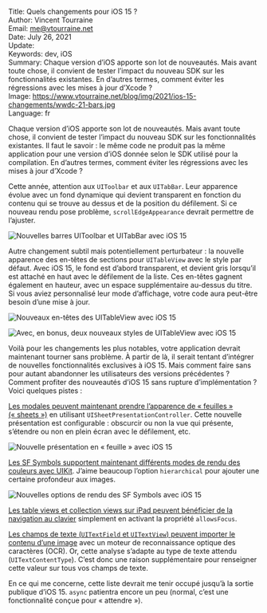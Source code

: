 Title:     Quels changements pour iOS 15 ?  
Author:    Vincent Tourraine  
Email:     me@vtourraine.net  
Date:      July 26, 2021  
Update:    
Keywords:  dev, iOS  
Summary:   Chaque version d’iOS apporte son lot de nouveautés. Mais avant toute chose, il convient de tester l’impact du nouveau SDK sur les fonctionnalités existantes. En d’autres termes, comment éviter les régressions avec les mises à jour d’Xcode ?  
Image:     https://www.vtourraine.net/blog/img/2021/ios-15-changements/wwdc-21-bars.jpg  
Language:  fr  


Chaque version d’iOS apporte son lot de nouveautés. Mais avant toute chose, il convient de tester l’impact du nouveau SDK sur les fonctionnalités existantes. Il faut le savoir : le même code ne produit pas la même application pour une version d’iOS donnée selon le SDK utilisé pour la compilation. En d’autres termes, comment éviter les régressions avec les mises à jour d’Xcode ?

Cette année, attention aux `UIToolbar` et aux `UITabBar`. Leur apparence évolue avec un fond dynamique qui devient transparent en fonction du contenu qui se trouve au dessus et de la position du défilement. Si ce nouveau rendu pose problème, `scrollEdgeAppearance` devrait permettre de l’ajuster.

![Nouvelles barres `UIToolbar` et `UITabBar` avec iOS 15](/blog/img/2021/ios-15-changements/wwdc-21-bars.jpg)

Autre changement subtil mais potentiellement perturbateur : la nouvelle apparence des en-têtes de sections pour `UITableView` avec le style par défaut. Avec iOS 15, le fond est d’abord transparent, et devient gris lorsqu’il est attaché en haut avec le défilement de la liste. Ces en-têtes gagnent également en hauteur, avec un espace supplémentaire au-dessus du titre. Si vous aviez personnalisé leur mode d’affichage, votre code aura peut-être besoin d’une mise à jour.

![Nouveaux en-têtes des `UITableView` avec iOS 15](/blog/img/2021/ios-15-changements/wwdc-21-table-headers.jpg)

![Avec, en bonus, deux nouveaux styles de `UITableView` avec iOS 15](/blog/img/2021/ios-15-changements/wwdc-21-table-styles.jpg)

Voilà pour les changements les plus notables, votre application devrait maintenant tourner sans problème. À partir de là, il serait tentant d’intégrer de nouvelles fonctionnalités exclusives à iOS 15. Mais comment faire sans pour autant abandonner les utilisateurs des versions précédentes ? Comment profiter des nouveautés d’iOS 15 sans rupture d’implémentation ? Voici quelques pistes :

[Les modales peuvent maintenant prendre l’apparence de « feuilles » (« sheets »)](https://www.vtourraine.net/blog/2021/wwdc-2021-uikit-sheets) en utilisant `UISheetPresentationController`. Cette nouvelle présentation est configurable : obscurcir ou non la vue qui présente, s’étendre ou non en plein écran avec le défilement, etc.

![Nouvelle présentation en « feuille » avec iOS 15](/blog/img/2021/ios-15-changements/wwdc-21-sheet.jpg)

[Les SF Symbols supportent maintenant différents modes de rendu des couleurs avec UIKit](https://www.vtourraine.net/blog/2021/wwdc-2021-sf-symbols-uikit-appkit). J’aime beaucoup l’option `hierarchical`  pour ajouter une certaine profondeur aux images.

![Nouvelles options de rendu des SF Symbols avec iOS 15](/blog/img/2021/ios-15-changements/wwdc-21-sf-symbols.jpg)

[Les table views et collection views sur iPad peuvent bénéficier de la navigation au clavier](https://www.vtourraine.net/blog/2021/wwdc-2021-ipad-keyboard-navigation) simplement en activant la propriété `allowsFocus`.

[Les champs de texte (`UITextField` et `UITextView`) peuvent importer le contenu d’une image](https://www.vtourraine.net/blog/2021/wwdc-2021-camera-keyboard-input) avec un moteur de reconnaissance  optique des caractères (OCR). Or, cette analyse s’adapte au type  de texte attendu (`UITextContentType`). C’est donc une raison supplémentaire pour renseigner cette valeur sur tous vos champs de texte.

En ce qui me concerne, cette liste devrait me tenir occupé jusqu’à la sortie publique d’iOS 15. `async` patientra encore un peu (normal, c’est une fonctionnalité conçue pour « attendre »).
